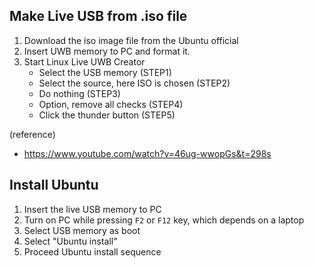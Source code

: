 
## Make Live USB from .iso file
1. Download the iso image file from the Ubuntu official
2. Insert UWB memory to PC and format it.
3. Start Linux Live UWB Creator
   - Select the USB memory (STEP1)
   - Select the source, here ISO is chosen (STEP2)
   - Do nothing (STEP3)
   - Option, remove all checks (STEP4)
   - Click the thunder button (STEP5)

(reference)
- https://www.youtube.com/watch?v=46ug-wwopGs&t=298s


## Install Ubuntu
1. Insert the live USB memory to PC
2. Turn on PC while pressing `F2` or `F12` key, which depends on a laptop
3. Select USB memory as boot 
4. Select "Ubuntu install"
5. Proceed Ubuntu install sequence